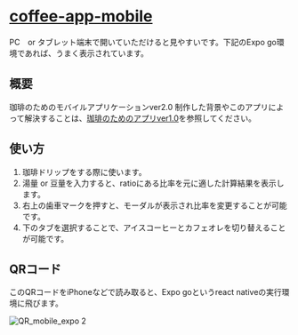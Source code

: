 # [coffee-app-mobile](https://coffee-app-mobile.netlify.app/)
PC　or タブレット端末で開いていただけると見やすいです。下記のExpo go環境であれば、うまく表示されています。
## 概要
珈琲のためのモバイルアプリケーションver2.0
制作した背景やこのアプリによって解決することは、[珈琲のためのアプリver1.0](https://github.com/yk-mt12/good-time-with-coffee)を参照してください。

## 使い方
1. 珈琲ドリップをする際に使います。
2. 湯量 or 豆量を入力すると、ratioにある比率を元に適した計算結果を表示します。
3. 右上の歯車マークを押すと、モーダルが表示され比率を変更することが可能です。
4. 下のタブを選択することで、アイスコーヒーとカフェオレを切り替えることが可能です。

## QRコード
このQRコードをiPhoneなどで読み取ると、Expo goというreact nativeの実行環境に飛びます。

![QR_mobile_expo 2](https://user-images.githubusercontent.com/67742985/167137331-69c89100-cbd4-4200-a64c-fddc6390add8.png)

